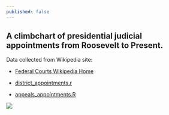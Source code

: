```yaml
---
published: false
---
```

## A climbchart of presidential judicial appointments from Roosevelt to Present.

Data collected from Wikipedia site:

* [Federal Courts Wikipedia Home](https://en.wikipedia.org/wiki/List_of_courts_of_the_United_States)

* [district_appointments.r](http://FederalJudiciary.github.io/district_appointments.R)
* [appeals_appointments.R](http://FederalJudiciary.github.io/appeals_appointments.R)


<div class='tableauPlaceholder' id='viz1517205543184' style='position: relative'>
<noscript>
  <a href='#'>
  <img alt=' ' src='https:&#47;&#47;public.tableau.com&#47;static&#47;images&#47;Ra&#47;RateofAppointments&#47;AppointmentClimb&#47;1_rss.png' style='border: none' /></a>
 </noscript>
 <object class='tableauViz'  style='display:none;'><param name='host_url' value='https%3A%2F%2Fpublic.tableau.com%2F' /> <param name='embed_code_version' value='3' /> <param name='site_root' value='' /><param name='name' value='RateofAppointments&#47;AppointmentClimb' /><param name='tabs' value='no' /><param name='toolbar' value='yes' /><param name='static_image' value='https:&#47;&#47;public.tableau.com&#47;static&#47;images&#47;Ra&#47;RateofAppointments&#47;AppointmentClimb&#47;1.png' /> <param name='animate_transition' value='yes' /><param name='display_static_image' value='yes' /><param name='display_spinner' value='yes' /><param name='display_overlay' value='yes' /><param name='display_count' value='yes' /><param name='filter' value='publish=yes' />
</object>
</div>                
 
 <script type='text/javascript'>
  
  var divElement = document.getElementById('viz1517205543184');                    var vizElement = divElement.getElementsByTagName('object')[0];                    vizElement.style.width='1000px';vizElement.style.height='1027px';                    var scriptElement = document.createElement('script');                    scriptElement.src = 'https://public.tableau.com/javascripts/api/viz_v1.js';                    vizElement.parentNode.insertBefore(scriptElement, vizElement);   
  
</script>


